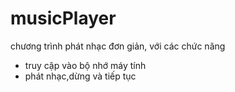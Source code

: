 # musicPlayer
chương trình phát nhạc đơn giản, với các chức năng
  + truy cập vào bộ nhớ máy tính
  + phát nhạc,dừng và tiếp tục
